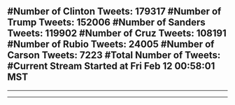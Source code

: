 #Number of Clinton Tweets: 179317
#Number of Trump Tweets: 152006
#Number of Sanders Tweets: 119902
#Number of Cruz Tweets: 108191
#Number of Rubio Tweets: 24005
#Number of Carson Tweets: 7223
#Total Number of Tweets:  
#Current Stream Started at Fri Feb 12 00:58:01 MST
---
---
---
